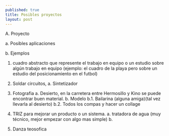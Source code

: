 ```yaml
---
published: true
title: Posibles proyectos
layout: post
---
```

A. Proyecto

a. Posibles aplicaciones

b. Ejemplos




1. cuadro abstracto que represente el trabajo en equipo o un estudio sobre algún trabajo en equipo (ejemplo: el cuadro de la playa pero sobre un estudio del posicionamiento en el futbol)

2. Soldar circuitos, 
a. Sintetizador 

3. Fotografia
a. Desierto, en la carretera entre Hermosillo y Kino se puede encontrar buen material.
b. Modelo
b.1. Bailarina (alguna amiga)(tal vez llevarla al desierto)
b.2. Todos los compas y hacer un collage 

4. TRIZ para mejorar un producto o un sistema.
a. tratadora de agua (muy técnico, mejor empezar con algo mas simple)
b. 

5. Danza teosofica
